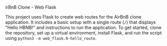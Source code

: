 irBnB Clone - Web Flask

This project uses Flask to create web routes for the AirBnB clone application. 
It includes a basic setup with a single route (`/`) that displays "Hello HBNB!" 
and instructions to run the application. To get started, 
clone the repository, set up a virtual environment, install Flask, 
and run the script using `python3 -m web_flask.0-hello_route`.
